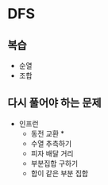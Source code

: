 # DFS

## 복습
- 순열
- 조합

## 다시 풀어야 하는 문제

- 인프런
    - 동전 교환 *
    - 수열 추측하기
    - 피자 배달 거리
    - 부분집합 구하기
    - 합이 같은 부분 집합